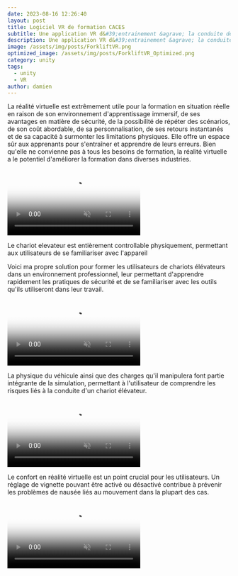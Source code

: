 ```yaml
---
date: 2023-08-16 12:26:40
layout: post
title: Logiciel VR de formation CACES
subtitle: Une application VR d&#39;entrainement &agrave; la conduite de chariot &eacute;l&eacute;vateurs.
description: Une application VR d&#39;entrainement &agrave; la conduite de chariot &eacute;l&eacute;vateurs.
image: /assets/img/posts/ForkliftVR.png
optimized_image: /assets/img/posts/ForkliftVR_Optimized.png
category: unity
tags:
  - unity
  - VR
author: damien
---
```


La r&eacute;alit&eacute; virtuelle est extr&ecirc;mement utile pour la formation en situation r&eacute;elle en raison de son environnement d&#39;apprentissage immersif, de ses avantages en mati&egrave;re de s&eacute;curit&eacute;, de la possibilit&eacute; de r&eacute;p&eacute;ter des sc&eacute;narios, de son co&ucirc;t abordable, de sa personnalisation, de ses retours instantan&eacute;s et de sa capacit&eacute; &agrave; surmonter les limitations physiques. Elle offre un espace s&ucirc;r aux apprenants pour s&#39;entra&icirc;ner et apprendre de leurs erreurs. Bien qu&#39;elle ne convienne pas &agrave; tous les besoins de formation, la r&eacute;alit&eacute; virtuelle a le potentiel d&#39;am&eacute;liorer la formation dans diverses industries.
<div class="video-container">
    <video autoplay loop muted playsinline poster="/assets/img/loading.gif" src="/assets/img/videos/Forklift1.mp4" type="video/mp4" preload="auto"></video>
</div>
<div class="video-description">
    <p>Le chariot elevateur est enti&egrave;rement controllable physiquement, permettant aux utilisateurs de se familiariser avec l&#39;appareil</p>
</div>

Voici ma propre solution pour former les utilisateurs de chariots &eacute;l&eacute;vateurs dans un environnement professionnel, leur permettant d&#39;apprendre rapidement les pratiques de s&eacute;curit&eacute; et de se familiariser avec les outils qu&#39;ils utiliseront dans leur travail.

<div class="video-container">
    <video autoplay loop muted playsinline poster="/assets/img/loading.gif" src="/assets/img/videos/Forklift2.mp4" type="video/mp4" preload="auto"></video>
</div>

La physique du v&eacute;hicule ainsi que des charges qu&#39;il manipulera font partie int&eacute;grante de la simulation, permettant &agrave; l&#39;utilisateur de comprendre les risques li&eacute;s &agrave; la conduite d&#39;un chariot &eacute;l&eacute;vateur.

<div class="video-container">
    <video autoplay loop muted playsinline poster="/assets/img/loading.gif" src="/assets/img/videos/Forklift3.mp4" type="video/mp4" preload="auto"></video>
</div>

Le confort en r&eacute;alit&eacute; virtuelle est un point crucial pour les utilisateurs. Un r&eacute;glage de vignette pouvant &ecirc;tre activ&eacute; ou d&eacute;sactiv&eacute; contribue &agrave; pr&eacute;venir les probl&egrave;mes de naus&eacute;e li&eacute;s au mouvement dans la plupart des cas.

<div class="video-container">
    <video autoplay loop muted playsinline poster="/assets/img/loading.gif" src="/assets/img/videos/Forklift4.mp4" type="video/mp4" preload="auto"></video>
</div>